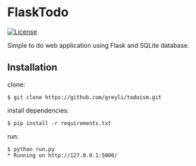 # FlaskTodo

[![License][license-image]][license-url]

Simple to do web application using Flask and SQLite database.

## Installation

clone:
```
$ git clone https://github.com/greyli/todoism.git
```
install dependencies:
```
$ pip install -r requirements.txt
```
run:
```
$ python run.py
* Running on http://127.0.0.1:5000/
```

[license-url]: https://github.com/rtzll/flask-todolist/blob/master/LICENSE
[license-image]: https://img.shields.io/badge/license-MIT-blue.svg?style=flat


